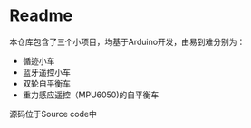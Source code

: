 # Readme

本仓库包含了三个小项目，均基于Arduino开发，由易到难分别为：

- 循迹小车
- 蓝牙遥控小车
- 双轮自平衡车
- 重力感应遥控（MPU6050)的自平衡车

源码位于Source code中